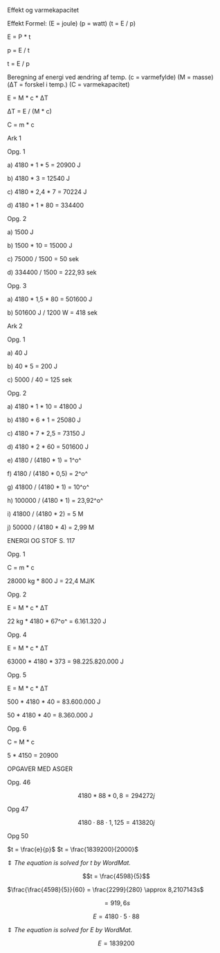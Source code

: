 Effekt og varmekapacitet

Effekt Formel: (E = joule) (p = watt) (t = E / p)

E = P \* t

p = E / t

t = E / p

Beregning af energi ved ændring af temp. (c = varmefylde) (M = masse)
(ΔT = forskel i temp.) (C = varmekapacitet)

E = M \* c \* ΔT

ΔT = E / (M \* c)

C = m \* c

Ark 1

Opg. 1

a\) 4180 \* 1 \* 5 = 20900 J

b\) 4180 \* 3 = 12540 J

c\) 4180 \* 2,4 \* 7 = 70224 J

d\) 4180 \* 1 \* 80 = 334400

Opg. 2

a\) 1500 J

b\) 1500 \* 10 = 15000 J

c\) 75000 / 1500 = 50 sek

d\) 334400 / 1500 = 222,93 sek

Opg. 3

a\) 4180 \* 1,5 \* 80 = 501600 J

b\) 501600 J / 1200 W = 418 sek

Ark 2

Opg. 1

a\) 40 J

b\) 40 \* 5 = 200 J

c\) 5000 / 40 = 125 sek

Opg. 2

a\) 4180 \* 1 \* 10 = 41800 J

b\) 4180 \* 6 \* 1 = 25080 J

c\) 4180 \* 7 \* 2,5 = 73150 J

d\) 4180 \* 2 \* 60 = 501600 J

e\) 4180 / (4180 \* 1) = 1^o^

f\) 4180 / (4180 \* 0,5) = 2^o^

g\) 41800 / (4180 \* 1) = 10^o^

h\) 100000 / (4180 \* 1) = 23,92^o^

i\) 41800 / (4180 \* 2) = 5 M

j\) 50000 / (4180 \* 4) = 2,99 M

ENERGI OG STOF S. 117

Opg. 1

C = m \* c

28000 kg \* 800 J = 22,4 MJ/K

Opg. 2

E = M \* c \* ΔT

22 kg \* 4180 \* 67^o^ = 6.161.320 J

Opg. 4

E = M \* c \* ΔT

63000 \* 4180 \* 373 = 98.225.820.000 J

Opg. 5

E = M \* c \* ΔT

500 \* 4180 \* 40 = 83.600.000 J

50 \* 4180 \* 40 = 8.360.000 J

Opg. 6

C = M \* c

5 \* 4150 = 20900

OPGAVER MED ASGER

Opg. 46

$$4180*88*0,8 = 294272j$$

Opg 47

$$4180 \cdot 88 \cdot 1,125 = 413820j$$

Opg 50

$t = \frac{e}{p}$ $t = \frac{1839200}{2000}$

$\Updownarrow$ *The equation is solved for t by WordMat.*

$$t = \frac{4598}{5}$$

$\frac{\frac{4598}{5}}{60} = \frac{2299}{280} \approx 8,2107143s$

$$= 919,6s$$

$$E = 4180 \cdot 5 \cdot 88$$

$\Updownarrow$ *The equation is solved for E by WordMat.*

$$E = 1839200$$
